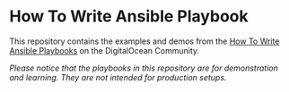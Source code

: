 # How To Write Ansible Playbook

This repository contains the examples and demos from the [How To Write Ansible Playbooks](https://www.digitalocean.com/community/tutorial_series/how-to-write-ansible-playbooks) on the DigitalOcean Community.

_Please notice that the playbooks in this repository are for demonstration and learning. They are not intended for production setups._